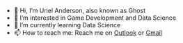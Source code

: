 - 👋 Hi, I’m Uriel Anderson, also known as Ghost
- 👀 I’m interested in Game Development and Data Science
- 🌱 I’m currently learning Data Science
- 📫 How to reach me: Reach me on [Outlook](uriel_anderson@hotmail.com ) or [Gmail](uriel.andersonol2012@gmail.com)

<!---
GhosTheKaos3150/GhosTheKaos3150 is a ✨ special ✨ repository because its `README.md` (this file) appears on your GitHub profile.
You can click the Preview link to take a look at your changes.
--->
